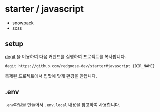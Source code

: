 # starter / javascript

- snowpack
- scss


## setup

[degit](https://github.com/Rich-Harris/degit) 을 이용하여 다음 커멘드를 실행하여 프로젝트를 복사합니다.

```shell
degit https://github.com/redgoose-dev/starter#javascript {DIR_NAME}
```

복제된 프로젝트에서 입맛에 맞게 환경을 만듭니다.


## .env

`.env`파일을 만들어서 `.env.local` 내용을 참고하여 사용합니다.

